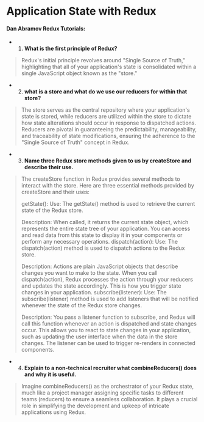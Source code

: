 # Application State with Redux

#### Dan Abramov Redux Tutorials:

* 1. **What is the first principle of Redux?**
>Redux's initial principle revolves around "Single Source of Truth," highlighting that all of your application's state is consolidated within a single JavaScript object known as the "store."


* 2. **what is a store and what do we use our reducers for within that store?**
>The store serves as the central repository where your application's state is stored, while reducers are utilized within the store to dictate how state alterations should occur in response to dispatched actions. Reducers are pivotal in guaranteeing the predictability, manageability, and traceability of state modifications, ensuring the adherence to the "Single Source of Truth" concept in Redux.


* 3. **Name three Redux store methods given to us by createStore and describe their use.**
>The createStore function in Redux provides several methods to interact with the store. Here are three essential methods provided by createStore and their uses:
>
>getState():
Use: The getState() method is used to retrieve the current state of the Redux store.
>
>Description: When called, it returns the current state object, which represents the entire state tree of your application. You can access and read data from this state to display it in your components or perform any necessary operations.
dispatch(action):
>Use: The dispatch(action) method is used to dispatch actions to the Redux store.
>
>Description: Actions are plain JavaScript objects that describe changes you want to make to the state. When you call dispatch(action), Redux processes the action through your reducers and updates the state accordingly. This is how you trigger state changes in your application.
subscribe(listener):
>Use: The subscribe(listener) method is used to add listeners that will be notified whenever the state of the Redux store changes.
>
>Description: You pass a listener function to subscribe, and Redux will call this function whenever an action is dispatched and state changes occur. This allows you to react to state changes in your application, such as updating the user interface when the data in the store changes. The listener can be used to trigger re-renders in connected components.

* 4. **Explain to a non-technical recruiter what combineReducers() does and why it is useful.**
>Imagine combineReducers() as the orchestrator of your Redux state, much like a project manager assigning specific tasks to different teams (reducers) to ensure a seamless collaboration. It plays a crucial role in simplifying the development and upkeep of intricate applications using Redux.